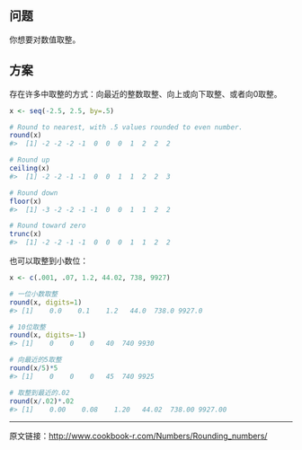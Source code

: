 ## 问题

你想要对数值取整。

## 方案

存在许多中取整的方式：向最近的整数取整、向上或向下取整、或者向0取整。

```R
x <- seq(-2.5, 2.5, by=.5)

# Round to nearest, with .5 values rounded to even number.
round(x)
#>  [1] -2 -2 -2 -1  0  0  0  1  2  2  2

# Round up
ceiling(x)
#>  [1] -2 -2 -1 -1  0  0  1  1  2  2  3

# Round down
floor(x)
#>  [1] -3 -2 -2 -1 -1  0  0  1  1  2  2

# Round toward zero
trunc(x)
#>  [1] -2 -2 -1 -1  0  0  0  1  1  2  2

```

也可以取整到小数位：

```R
x <- c(.001, .07, 1.2, 44.02, 738, 9927) 

# 一位小数取整
round(x, digits=1)
#> [1]    0.0    0.1    1.2   44.0  738.0 9927.0

# 10位取整
round(x, digits=-1)
#> [1]    0    0    0   40  740 9930

# 向最近的5取整
round(x/5)*5
#> [1]    0    0    0   45  740 9925

# 取整到最近的.02
round(x/.02)*.02
#> [1]    0.00    0.08    1.20   44.02  738.00 9927.00
```

------

原文链接：<http://www.cookbook-r.com/Numbers/Rounding_numbers/>